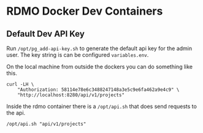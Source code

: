 # RDMO Docker Dev Containers

## Default Dev API Key
Run `/opt/pg_add-api-key.sh` to generate the default api key for the admin user. The key string is can be configured `variables.env`.

On the local machine from outside the dockers you can do something like this.
```shell
curl -LH \
    "Authorization: 58114e78e6c3488247148a3e5c9e6fa462a9e4c9" \
    "http://localhost:8280/api/v1/projects"
```

Inside the rdmo container there is a `/opt/api.sh` that does send requests to the api.
```shell
/opt/api.sh "api/v1/projects"
```
